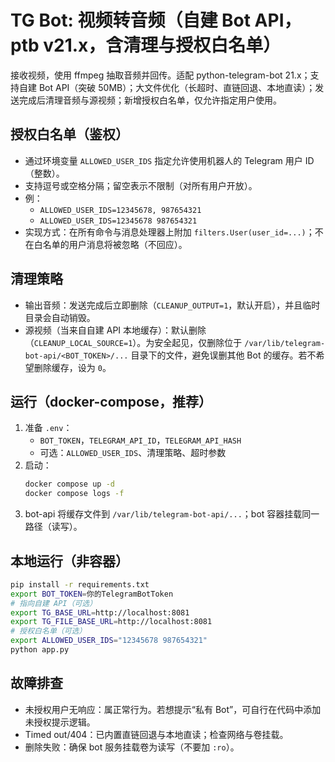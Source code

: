 # TG Bot: 视频转音频（自建 Bot API，ptb v21.x，含清理与授权白名单）

接收视频，使用 ffmpeg 抽取音频并回传。适配 python-telegram-bot 21.x；支持自建 Bot API（突破 50MB）；大文件优化（长超时、直链回退、本地直读）；发送完成后清理音频与源视频；新增授权白名单，仅允许指定用户使用。

## 授权白名单（鉴权）
- 通过环境变量 `ALLOWED_USER_IDS` 指定允许使用机器人的 Telegram 用户 ID（整数）。
- 支持逗号或空格分隔；留空表示不限制（对所有用户开放）。
- 例：
  - `ALLOWED_USER_IDS=12345678, 987654321`
  - `ALLOWED_USER_IDS=12345678 987654321`
- 实现方式：在所有命令与消息处理器上附加 `filters.User(user_id=...)`；不在白名单的用户消息将被忽略（不回应）。

## 清理策略
- 输出音频：发送完成后立即删除（`CLEANUP_OUTPUT=1`，默认开启），并且临时目录会自动销毁。
- 源视频（当来自自建 API 本地缓存）：默认删除（`CLEANUP_LOCAL_SOURCE=1`）。为安全起见，仅删除位于 `/var/lib/telegram-bot-api/<BOT_TOKEN>/...` 目录下的文件，避免误删其他 Bot 的缓存。若不希望删除缓存，设为 `0`。

## 运行（docker-compose，推荐）
1) 准备 `.env`：
   - `BOT_TOKEN`，`TELEGRAM_API_ID`，`TELEGRAM_API_HASH`
   - 可选：`ALLOWED_USER_IDS`、清理策略、超时参数
2) 启动：
   ```bash
   docker compose up -d
   docker compose logs -f
   ```
3) bot-api 将缓存文件到 `/var/lib/telegram-bot-api/...`；bot 容器挂载同一路径（读写）。

## 本地运行（非容器）
```bash
pip install -r requirements.txt
export BOT_TOKEN=你的TelegramBotToken
# 指向自建 API（可选）
export TG_BASE_URL=http://localhost:8081
export TG_FILE_BASE_URL=http://localhost:8081
# 授权白名单（可选）
export ALLOWED_USER_IDS="12345678 987654321"
python app.py
```

## 故障排查
- 未授权用户无响应：属正常行为。若想提示“私有 Bot”，可自行在代码中添加未授权提示逻辑。
- Timed out/404：已内置直链回退与本地直读；检查网络与卷挂载。
- 删除失败：确保 bot 服务挂载卷为读写（不要加 `:ro`）。
